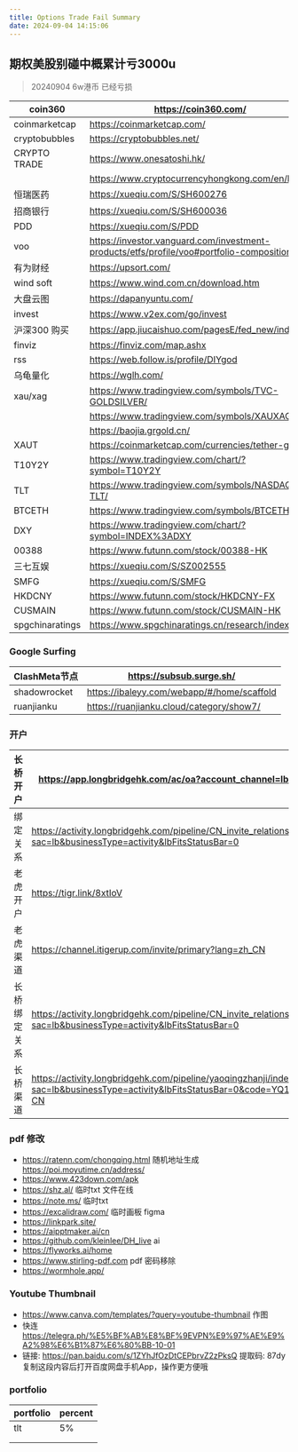 ```yaml
---
title: Options Trade Fail Summary 
date: 2024-09-04 14:15:06
---
```

期权美股别碰中概累计亏3000u
---
> 20240904
> 6w港币 已经亏损

| coin360         | https://coin360.com/                                  |
|-----------------|-------------------------------------------------------|
| coinmarketcap   | https://coinmarketcap.com/                            |
| cryptobubbles   | https://cryptobubbles.net/                            |
| CRYPTO TRADE    | https://www.onesatoshi.hk/                            |
|                 | https://www.cryptocurrencyhongkong.com/en/home        |
| 恒瑞医药            | https://xueqiu.com/S/SH600276                         |
| 招商银行            | https://xueqiu.com/S/SH600036                         |
| PDD             | https://xueqiu.com/S/PDD                         |
| voo | https://investor.vanguard.com/investment-products/etfs/profile/voo#portfolio-composition |
| 有为财经            | https://upsort.com/                                   |
| wind soft       | https://www.wind.com.cn/download.htm                   |
| 大盘云图            | https://dapanyuntu.com/                               |
| invest          |    https://www.v2ex.com/go/invest                      |
| 沪深300 购买        | https://app.jiucaishuo.com/pagesE/fed_new/index       |
| finviz          | https://finviz.com/map.ashx                           |
| rss             | https://web.follow.is/profile/DIYgod                  |
| 乌龟量化            | https://wglh.com/                                     |
| xau/xag         | https://www.tradingview.com/symbols/TVC-GOLDSILVER/   |
|                 | https://www.tradingview.com/symbols/XAUXAG/           |
|                 |https://baojia.grgold.cn/          |
| XAUT            | https://coinmarketcap.com/currencies/tether-gold/     |
| T10Y2Y          | https://www.tradingview.com/chart/?symbol=T10Y2Y      |
| TLT             | https://www.tradingview.com/symbols/NASDAQ-TLT/       |
| BTCETH          | https://www.tradingview.com/symbols/BTCETH/           |
| DXY             | https://www.tradingview.com/chart/?symbol=INDEX%3ADXY |
| 00388           | https://www.futunn.com/stock/00388-HK |
| 三七互娱            | https://xueqiu.com/S/SZ002555 |
| SMFG            | https://xueqiu.com/S/SMFG |
| HKDCNY            | https://www.futunn.com/stock/HKDCNY-FX |
| CUSMAIN            | https://www.futunn.com/stock/CUSMAIN-HK |
| spgchinaratings | https://www.spgchinaratings.cn/research/index         |

### Google Surfing

| ClashMeta节点   | https://subsub.surge.sh/                       |
|---------------|--------------------------------------------------|
| shadowrocket  | https://ibaleyy.com/webapp/#/home/scaffold       |
| ruanjianku    | https://ruanjianku.cloud/category/show7/         |

### 开户

| 长桥开户 |https://app.longbridgehk.com/ac/oa?account_channel=lb&channel=HB100006&invite-code=621475                       |
|------|--------------------------------------------------|
| 绑定关系 |https://activity.longbridgehk.com/pipeline/CN_invite_relationship/index.html?sac=lb&businessType=activity&lbFitsStatusBar=0                           |
| 老虎开户 |https://tigr.link/8xtIoV                           |
| 老虎渠道 |https://channel.itigerup.com/invite/primary?lang=zh_CN |
| 长桥绑定关系 |https://activity.longbridgehk.com/pipeline/CN_invite_relationship/index.html?sac=lb&businessType=activity&lbFitsStatusBar=0 |
| 长桥渠道 |https://activity.longbridgehk.com/pipeline/yaoqingzhanji/index.html?sac=lb&businessType=activity&lbFitsStatusBar=0&code=YQ1701310595&channel=HM2023002&lang=zh-CN |

### pdf 修改

* https://ratenn.com/chongqing.html 随机地址生成  https://poi.moyutime.cn/address/
* https://www.423down.com/apk
* https://shz.al/ 临时txt 文件在线
* https://note.ms/ 临时txt 
* https://excalidraw.com/  临时画板 figma 
* https://linkpark.site/
* https://aipptmaker.ai/cn
* https://github.com/kleinlee/DH_live  ai
* https://flyworks.ai/home
* https://www.stirling-pdf.com pdf 密码移除
* https://wormhole.app/

### Youtube Thumbnail

* https://www.canva.com/templates/?query=youtube-thumbnail 作图
* 快连 https://telegra.ph/%E5%BF%AB%E8%BF%9EVPN%E9%97%AE%E9%A2%98%E6%B1%87%E6%80%BB-10-01
* 链接: https://pan.baidu.com/s/1ZYhJfOzDtCEPbrvZ2zPksQ 提取码: 87dy 复制这段内容后打开百度网盘手机App，操作更方便哦
### portfolio

| portfolio | percent |
| --------- | ------- |
| tlt       | 5%      |
|           |         |
|           |         |


